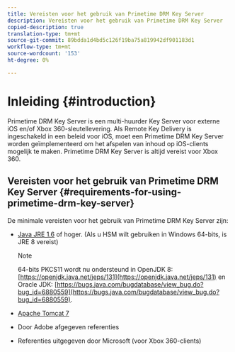 ```yaml
---
title: Vereisten voor het gebruik van Primetime DRM Key Server
description: Vereisten voor het gebruik van Primetime DRM Key Server
copied-description: true
translation-type: tm+mt
source-git-commit: 89bdda1d4bd5c126f19ba75a819942df901183d1
workflow-type: tm+mt
source-wordcount: '153'
ht-degree: 0%

---
```



# Inleiding {#introduction}

Primetime DRM Key Server is een multi-huurder Key Server voor externe iOS en/of Xbox 360-sleutellevering. Als Remote Key Delivery is ingeschakeld in een beleid voor iOS, moet een Primetime DRM Key Server worden geïmplementeerd om het afspelen van inhoud op iOS-clients mogelijk te maken. Primetime DRM Key Server is altijd vereist voor Xbox 360.

## Vereisten voor het gebruik van Primetime DRM Key Server {#requirements-for-using-primetime-drm-key-server}

De minimale vereisten voor het gebruik van Primetime DRM Key Server zijn:

* [Java JRE 1.6](https://www.oracle.com/technetwork/java/javase/downloads/index.html) of hoger. (Als u HSM wilt gebruiken in Windows 64-bits, is JRE 8 vereist)

   >[!NOTE]
   >
   >64-bits PKCS11 wordt nu ondersteund in OpenJDK 8: [https://openjdk.java.net/jeps/131](https://openjdk.java.net/jeps/131) en Oracle JDK: [https://bugs.java.com/bugdatabase/view_bug.do?bug_id=6880559](https://bugs.java.com/bugdatabase/view_bug.do?bug_id=6880559).

* [Apache Tomcat 7](https://tomcat.apache.org)
* Door Adobe afgegeven referenties
* Referenties uitgegeven door Microsoft (voor Xbox 360-clients)